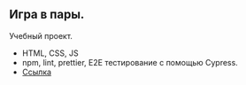 ## Игра в пары.

Учебный проект.
- HTML, CSS, JS
- npm, lint, prettier, E2E тестирование с помощью Cypress.
- [Ссылка](https://keldrad.github.io/portfolio-pairs-game/)
